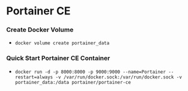 # Portainer CE

### Create Docker Volume
  - `docker volume create portainer_data`

### Quick Start Portainer CE Container
  - `docker run -d -p 8000:8000 -p 9000:9000 --name=Portainer --restart=always -v /var/run/docker.sock:/var/run/docker.sock -v portainer_data:/data portainer/portainer-ce`
